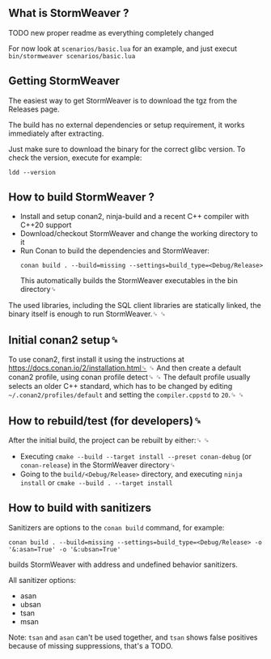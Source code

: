 ## What is StormWeaver ?

TODO new proper readme as everything completely changed

For now look at `scenarios/basic.lua` for an example, and just execut `bin/stormweaver scenarios/basic.lua`

## Getting StormWeaver

The easiest way to get StormWeaver is to download the tgz from the Releases page.

The build has no external dependencies or setup requirement, it works immediately after extracting.

Just make sure to download the binary for the correct glibc version. To check the version, execute for example:

```
ldd --version
```

## How to build StormWeaver ?

* Install and setup conan2, ninja-build and a recent C++ compiler with C++20 support
* Download/checkout StormWeaver and change the working directory to it
* Run Conan to build the dependencies and StormWeaver:
  ```
  conan build . --build=missing --settings=build_type=<Debug/Release>
  ```
  This automatically builds the StormWeaver executables in the bin directory␍

The used libraries, including the SQL client libraries are statically linked, the binary itself is enough to run StormWeaver.␍
␍
## Initial conan2 setup␍

To use conan2, first install it using the instructions at https://docs.conan.io/2/installation.html␍
␍
And then create a default conan2 profile, using conan profile detect␍
␍
The default profile usually selects an older C++ standard, which has to be changed by editing `~/.conan2/profiles/default` and setting the `compiler.cppstd` to `20`.␍
␍
## How to rebuild/test (for developers)␍

After the initial build, the project can be rebuilt by either:␍
␍
* Executing `cmake --build --target install --preset conan-debug` (or `conan-release`) in the StormWeaver directory␍
* Going to the `build/<Debug/Release>` directory, and executing `ninja install` or `cmake --build . --target install`

## How to build with sanitizers

Sanitizers are options to the `conan build` command, for example:

```
conan build . --build=missing --settings=build_type=<Debug/Release> -o '&:asan=True' -o '&:ubsan=True'
```

builds StormWeaver with address and undefined behavior sanitizers.

All sanitizer options:

* asan
* ubsan
* tsan
* msan

Note: `tsan` and `asan` can't be used together, and `tsan` shows false positives because of missing suppressions, that's a TODO.
